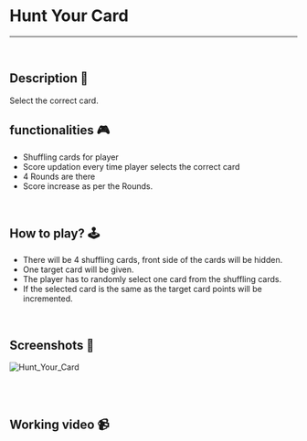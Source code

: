 # Hunt Your Card 

---

<br>

## **Description 📃**
Select the correct card.

## **functionalities 🎮**
- Shuffling cards for player 
- Score updation every time player selects the correct card
- 4 Rounds are there 
- Score increase as per the Rounds.
<br>

## **How to play? 🕹️**
- There will be 4 shuffling cards, front side of the cards will be hidden.
- One target card will be given.
- The player has to randomly select one card from the shuffling cards. 
- If the selected card is the same as the target card points will be incremented.

<br>

## **Screenshots 📸**
![Hunt_Your_Card](https://github.com/dhruvishavaghani/Hunt-Your-Card/assets/109460833/765c1b72-7e05-4668-a397-5a327d19de28)


<br>

<br>

## **Working video 📹**
<!-- add your working video over here -->

